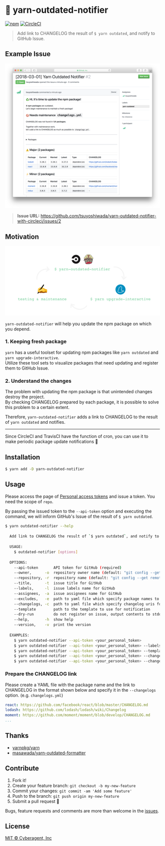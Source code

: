 # :rocket: yarn-outdated-notifier

[![npm](https://img.shields.io/npm/v/yarn-outdated-notifier.svg?style=flat-square)](https://www.npmjs.com/package/yarn-outdated-notifier)
[![CircleCI](https://img.shields.io/circleci/project/github/cats-oss/yarn-outdated-notifier/master.svg?style=flat-square)](https://circleci.com/gh/cats-oss/yarn-outdated-notifier)

> Add link to CHANGELOG the result of `$ yarn outdated`, and notify to GitHub Issue.




## Example Issue

![2018-03-01 Yarn Outdated Notifier](./docs/assets/example-issue.png)

> **Issue URL:** https://github.com/tsuyoshiwada/yarn-outdated-notifier-with-circleci/issues/2




## Motivation

![Overview](./docs/assets/overview.png)

`yarn-outdated-notifier` will help you update the npm package on which you depend.


### 1. Keeping fresh package

`yarn` has a useful toolset for updating npm packages like `yarn outdated` and `yarn upgrade-interactive`.  
Utilize these tool sets to visualize packages that need updating and register them to GitHub Issue.


### 2. Understand the changes

The problem with updating the npm package is that unintended changes destroy the project.  
By checking CHANGELOG prepared by each package, it is possible to solve this problem to a certain extent.

Therefore, `yarn-outdated-notifier` adds a link to CHANGELOG to the result of `yarn outdated` and notifies.


---


Since CircleCI and TravisCI have the function of cron, you can use it to make periodic package update notifications :tada:




## Installation

```bash
$ yarn add -D yarn-outdated-notifier
```




## Usage

Please access the page of [Personal access tokens](https://github.com/settings/tokens) and issue a token. You need the scope of `repo`.

By passing the issued token to the `--api-token` option and executing the command, we will inform GitHub's Issue of the result of `$ yarn outdated`.

```bash
$ yarn outdated-notifier --help

  Add link to CHANGELOG the result of `$ yarn outdated`, and notify to GitHub Issue.

  USAGE:
    $ outdated-notifier [options]

  OPTIONS:
    --api-token       API token for GitHub (required)
    --owner,      -o  repository owner name (default: "git config --get remote.origin.url" infomation)
    --repository, -r  repository name (default: "git config --get remote.origin.url" infomation)
    --title,      -t  issue title for GitHub
    --labels,     -l  issue labels name for GitHub
    --assignees,  -a  issue assignees name for GitHub
    --excludes,   -e  path to yaml file which specify package names to exclude
    --changelogs, -c  path to yaml file which specify changelog uris for the packages
    --template        path to the template to use for notification
    --dry-run         do not register on issue, output contents to stdout
    --help,       -h  show help
    --version,    -v  print the version

  EXAMPLES:
    $ yarn outdated-notifier --api-token <your_personal_token>
    $ yarn outdated-notifier --api-token <your_personal_token> --labels "label_name" --assignees "assignee_name"
    $ yarn outdated-notifier --api-token <your_personal_token> --template "./template.hbs"
    $ yarn outdated-notifier --api-token <your_personal_token> --changelogs "./changelogs.yml"
    $ yarn outdated-notifier --api-token <your_personal_token> --changelogs "./changelogs.yml" --excludes "./excludes.yml"
```


### Prepare the CHANGELOG link

Please create a YAML file with the package name and the link to CHANGELOG in the format shown below and specify it in the `--changelogs` option. (e.g. `changelogs.yml`)

```yaml
react: https://github.com/facebook/react/blob/master/CHANGELOG.md
lodash: https://github.com/lodash/lodash/wiki/Changelog
moment: https://github.com/moment/moment/blob/develop/CHANGELOG.md
...
```




## Thanks

* [yarnpkg/yarn](https://github.com/yarnpkg/yarn)
* [masawada/yarn-outdated-formatter][yarn-outdated-formatter]




## Contribute

1. Fork it!
1. Create your feature branch: `git checkout -b my-new-feature`
1. Commit your changes: `git commit -am 'Add some feature'`
1. Push to the branch: `git push origin my-new-feature`
1. Submit a pull request :love_letter:

Bugs, feature requests and comments are more than welcome in the [issues](https://github.com/cats-oss/yarn-outdated-notifier/issues).




## License

[MIT © Cyberagent, Inc](./LICENSE)




[yarn-outdated-formatter]: https://github.com/masawada/yarn-outdated-formatter
